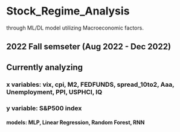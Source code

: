 # Stock_Regime_Analysis
through ML/DL model utilizing Macroeconomic factors.

## 2022 Fall semseter (Aug 2022 - Dec 2022)
## Currently analyzing

### x variables: vix, cpi, M2, FEDFUNDS, spread_10to2, Aaa, Unemployment, PPI, USPHCI, IQ

### y variable: S&P500 index

#### models: MLP, Linear Regression, Random Forest, RNN